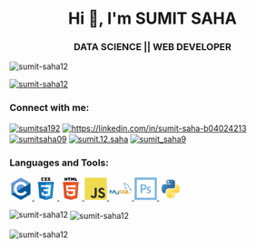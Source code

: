 <h1 align="center">Hi 👋, I'm SUMIT SAHA</h1>
<h3 align="center">DATA SCIENCE || WEB DEVELOPER</h3>

<p align="left"> <img src="https://komarev.com/ghpvc/?username=sumit-saha12&label=Profile%20views&color=0e75b6&style=flat" alt="sumit-saha12" /> </p>

<p align="left"> <a href="https://github.com/ryo-ma/github-profile-trophy"><img src="https://github-profile-trophy.vercel.app/?username=sumit-saha12" alt="sumit-saha12" /></a> </p>

<h3 align="left">Connect with me:</h3>
<p align="left">
<a href="https://twitter.com/sumitsa192" target="blank"><img align="center" src="https://raw.githubusercontent.com/rahuldkjain/github-profile-readme-generator/master/src/images/icons/Social/twitter.svg" alt="sumitsa192" height="30" width="40" /></a>
<a href="https://linkedin.com/in/sumit-saha-b04024213" target="blank"><img align="center" src="https://raw.githubusercontent.com/rahuldkjain/github-profile-readme-generator/master/src/images/icons/Social/linked-in-alt.svg" alt="https://linkedin.com/in/sumit-saha-b04024213" height="30" width="40" /></a>
<a href="https://kaggle.com/sumitsaha09" target="blank"><img align="center" src="https://raw.githubusercontent.com/rahuldkjain/github-profile-readme-generator/master/src/images/icons/Social/kaggle.svg" alt="sumitsaha09" height="30" width="40" /></a>
<a href="https://fb.com/sumit.12.saha" target="blank"><img align="center" src="https://raw.githubusercontent.com/rahuldkjain/github-profile-readme-generator/master/src/images/icons/Social/facebook.svg" alt="sumit.12.saha" height="30" width="40" /></a>
<a href="https://instagram.com/sumit_saha9" target="blank"><img align="center" src="https://raw.githubusercontent.com/rahuldkjain/github-profile-readme-generator/master/src/images/icons/Social/instagram.svg" alt="sumit_saha9" height="30" width="40" /></a>
</p>

<h3 align="left">Languages and Tools:</h3>
<p align="left"> <a href="https://www.cprogramming.com/" target="_blank" rel="noreferrer"> <img src="https://raw.githubusercontent.com/devicons/devicon/master/icons/c/c-original.svg" alt="c" width="40" height="40"/> </a> <a href="https://www.w3schools.com/css/" target="_blank" rel="noreferrer"> <img src="https://raw.githubusercontent.com/devicons/devicon/master/icons/css3/css3-original-wordmark.svg" alt="css3" width="40" height="40"/> </a> <a href="https://www.w3.org/html/" target="_blank" rel="noreferrer"> <img src="https://raw.githubusercontent.com/devicons/devicon/master/icons/html5/html5-original-wordmark.svg" alt="html5" width="40" height="40"/> </a> <a href="https://developer.mozilla.org/en-US/docs/Web/JavaScript" target="_blank" rel="noreferrer"> <img src="https://raw.githubusercontent.com/devicons/devicon/master/icons/javascript/javascript-original.svg" alt="javascript" width="40" height="40"/> </a> <a href="https://www.mysql.com/" target="_blank" rel="noreferrer"> <img src="https://raw.githubusercontent.com/devicons/devicon/master/icons/mysql/mysql-original-wordmark.svg" alt="mysql" width="40" height="40"/> </a> <a href="https://www.photoshop.com/en" target="_blank" rel="noreferrer"> <img src="https://raw.githubusercontent.com/devicons/devicon/master/icons/photoshop/photoshop-line.svg" alt="photoshop" width="40" height="40"/> </a> <a href="https://www.python.org" target="_blank" rel="noreferrer"> <img src="https://raw.githubusercontent.com/devicons/devicon/master/icons/python/python-original.svg" alt="python" width="40" height="40"/> </a> </p>

<p><img align="left" src="https://github-readme-stats.vercel.app/api/top-langs?username=sumit-saha12&show_icons=true&locale=en&layout=compact" alt="sumit-saha12" /></p>

<p>&nbsp;<img align="center" src="https://github-readme-stats.vercel.app/api?username=sumit-saha12&show_icons=true&locale=en" alt="sumit-saha12" /></p>

<p><img align="center" src="https://github-readme-streak-stats.herokuapp.com/?user=sumit-saha12&" alt="sumit-saha12" /></p>
